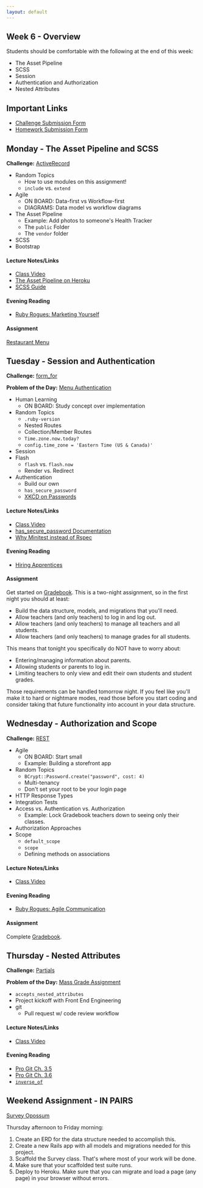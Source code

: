 ```yaml
---
layout: default
---
```


## Week 6 - Overview

Students should be comfortable with the following at the end of this week:

* The Asset Pipeline
* SCSS
* Session
* Authentication and Authorization
* Nested Attributes


## Important Links

* [Challenge Submission Form](http://goo.gl/forms/OzzXZL6iEF)
* [Homework Submission Form](http://goo.gl/forms/o9so3mi9Sd)


## Monday - The Asset Pipeline and SCSS

**Challenge:** [ActiveRecord](https://github.com/masonfmatthews/rails_assignments/blob/master/challenges/rails_active_record.md)

* Random Topics
  * How to use modules on this assignment!
  * `include` vs. `extend`
* Agile
  * ON BOARD: Data-first vs Workflow-first
  * DIAGRAMS: Data model vs workflow diagrams
* The Asset Pipeline
  * Example: Add photos to someone's Health Tracker
  * The `public` Folder
  * The `vendor` folder
* SCSS
* Bootstrap

#### Lecture Notes/Links

* [Class Video]()
* [The Asset Pipeline on Heroku](https://devcenter.heroku.com/articles/rails-4-asset-pipeline)
* [SCSS Guide](http://sass-lang.com/)

#### Evening Reading

* [Ruby Rogues: Marketing Yourself](http://devchat.tv/ruby-rogues/187-marketing-yourself-as-a-software-developer-with-john-sonmez)

#### Assignment

[Restaurant Menu](https://github.com/tiyd-rails-2015-08/restaurant_menu)


## Tuesday - Session and Authentication

**Challenge:** [form_for](https://github.com/masonfmatthews/rails_assignments/blob/master/challenges/rails_form_for.md)

**Problem of the Day:** [Menu Authentication](https://github.com/masonfmatthews/rails_assignments/blob/master/exercises/menu_authentication)

* Human Learning
  * ON BOARD: Study concept over implementation
* Random Topics
  * `.ruby-version`
  * Nested Routes
  * Collection/Member Routes
  * `Time.zone.now.today?`
  * `config.time_zone = 'Eastern Time (US & Canada)'`
* Session
* Flash
  * `flash` vs. `flash.now`
  * Render vs. Redirect
* Authentication
  * Build our own
  * `has_secure_password`
  * [XKCD on Passwords](https://xkcd.com/936/)

#### Lecture Notes/Links

* [Class Video]()
* [has_secure_password Documentation](http://api.rubyonrails.org/classes/ActiveModel/SecurePassword/ClassMethods.html)
* [Why Minitest instead of Rspec](http://brandonhilkert.com/blog/7-reasons-why-im-sticking-with-minitest-and-fixtures-in-rails/)

#### Evening Reading

* [Hiring Apprentices](https://push.cx/2015/hiring-apprentices)

#### Assignment

Get started on [Gradebook](https://github.com/tiyd-rails-2015-08/gradebook).  This is a two-night assignment, so in the first night you should at least:

* Build the data structure, models, and migrations that you'll need.
* Allow teachers (and only teachers) to log in and log out.
* Allow teachers (and only teachers) to manage all teachers and all students.
* Allow teachers (and only teachers) to manage grades for all students.

This means that tonight you specifically do NOT have to worry about:

* Entering/managing information about parents.
* Allowing students or parents to log in.
* Limiting teachers to only view and edit their own students and student grades.

Those requirements can be handled tomorrow night.  If you feel like you'll make it to hard or nightmare modes, read those before you start coding and consider taking that future functionality into account in your data structure.


## Wednesday - Authorization and Scope

**Challenge:** [REST](https://github.com/masonfmatthews/rails_assignments/blob/master/challenges/rails_rest.md)

* Agile
  * ON BOARD: Start small
  * Example: Building a storefront app
* Random Topics
  * `BCrypt::Password.create("password", cost: 4)`
  * Multi-tenancy
  * Don't set your root to be your login page
* HTTP Response Types
* Integration Tests
* Access vs. Authentication vs. Authorization
  * Example: Lock Gradebook teachers down to seeing only their classes.
* Authorization Approaches
* Scope
  * `default_scope`
  * `scope`
  * Defining methods on associations

#### Lecture Notes/Links

* [Class Video]()

#### Evening Reading

* [Ruby Rogues: Agile Communication](http://devchat.tv/ruby-rogues/049-rr-agile-communication-with-angela-harms)

#### Assignment

Complete [Gradebook](https://github.com/tiyd-rails-2015-08/gradebook).


## Thursday - Nested Attributes

**Challenge:** [Partials](https://github.com/masonfmatthews/rails_assignments/blob/master/challenges/rails_partials.md)

**Problem of the Day:** [Mass Grade Assignment](https://github.com/masonfmatthews/rails_assignments/blob/master/exercises/mass_grade_assignment)

* `accepts_nested_attributes`
* Project kickoff with Front End Engineering
* git
  * Pull request w/ code review workflow

#### Lecture Notes/Links

* [Class Video]()

#### Evening Reading

* [Pro Git Ch. 3.5](http://git-scm.com/book/en/v2/Git-Branching-Remote-Branches)
* [Pro Git Ch. 3.6](http://git-scm.com/book/en/v2/Git-Branching-Rebasing)
* [`inverse_of`](http://viget.com/extend/exploring-the-inverse-of-option-on-rails-model-associations)

## Weekend Assignment - IN PAIRS

[Survey Opossum](https://github.com/tiyd-rails-2015-08/survey_opossum)

Thursday afternoon to Friday morning:

  1. Create an ERD for the data structure needed to accomplish this.
  2. Create a new Rails app with all models and migrations needed for this project.
  3. Scaffold the Survey class.  That's where most of your work will be done.
  4. Make sure that your scaffolded test suite runs.
  5. Deploy to Heroku.  Make sure that you can migrate and load a page (any page) in your browser without errors.
